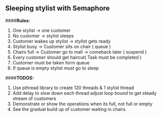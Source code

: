 Sleeping stylist with Semaphore 
-------------------------------

####__Rules:__
1. One stylist &rarr; one customer
2. No customer &rarr; stylist sleeps 
3. Customer wakes up stylist &rarr; stylist gets ready
4. Stylist busy  &rarr; Customer sits on chair ( queue )
5. Chairs full &rarr; Customer go to mall &rarr; comeback later ( suspend )
6. Every customer should get haircut( Task must be completed )
7. Customer must be taken form queue
8. If queue is empty stylist must go to sleep 

####__TODOS:__ 
1. Use pthread library to create 120 threads & 1 stylist thread 
2. Add delay to slow down each thread adjust loop bound to get steady stream of customers
3. Demonstrate or show the operations when its full, not full or empty
4. See the gradual build up of customer waiting in chairs

